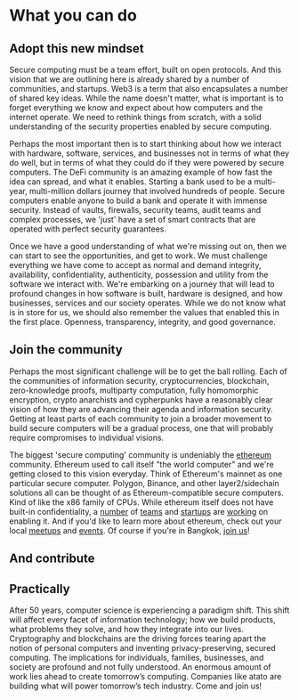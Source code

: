 # What you can do

## Adopt this new mindset

Secure computing must be a team effort, built on open protocols. And this vision that we are outlining here is already shared by a number of communities, and startups. Web3 is a term that also encapsulates a number of shared key ideas. While the name doesn't matter, what is important is to forget everything we know and expect about how computers and the internet operate. We need to rethink things from scratch, with a solid understanding of the security properties enabled by secure computing. 

Perhaps the most important then is to start thinking about how we interact with hardware, software, services, and businesses not in terms of what they do well, but in terms of what they could do if they were powered by secure computers. The DeFi community is an amazing example of how fast the idea can spread, and what it enables. Starting a bank used to be a multi-year, multi-million dollars journey that involved hundreds of people. Secure computers enable anyone to build a bank and operate it with immense security. Instead of vaults, firewalls, security teams, audit teams and complex processes, we 'just' have a set of smart contracts that are operated with perfect security guarantees. 

Once we have a good understanding of what we're missing out on, then we can start to see the opportunities, and get to work. We must challenge everything we have come to accept as normal and demand integrity, availability, confidentiality, authenticity, possession and utility from the software we interact with. We're embarking on a journey that will lead to profound changes in how software is built, hardware is designed, and how businesses, services and our society operates. While we do not know what is in store for us, we should also remember the values that enabled this in the first place. Openness, transparency, integrity, and good governance.

## Join the community

Perhaps the most significant challenge will be to get the ball rolling. Each of the communities of information security, cryptocurrencies, blockchain, zero-knowledge proofs, multiparty computation, fully homomorphic encryption, crypto anarchists and cypherpunks have a reasonably clear vision of how they are advancing their agenda and information security. Getting at least parts of each community to join a broader movement to build secure computers will be a gradual process, one that will probably require compromises to individual visions.

The biggest 'secure computing' community is undeniably the [ethereum](http://ethereum.org/) community. Ethereum used to call itself "the world computer" and we're getting closed to this vision everyday. Think of Ethereum's mainnet as one particular secure computer. Polygon, Binance, and other layer2/sidechain solutions all can be thought of as Ethereum-compatible secure computers. Kind of like the x86 family of CPUs. While ethereum itself does not have built-in confidentiality, a [number](https://www.deco.works/) of [teams](https://www.enigma.co/) and [startups](https://aztec.network/) are [working](https://scrt.network/) on enabling it. And if you'd like to learn more about ethereum, check out your local [meetups](https://www.meetup.com/find/?keywords=ethereum&source=EVENTS) and [events](https://www.eventbrite.com/). Of course if you're in Bangkok, [join us](https://www.meetup.com/bkkblockchain/)!

## And contribute

## Practically

After 50 years, computer science is experiencing a paradigm shift. This shift will affect every facet of information technology; how we build products, what problems they solve, and how they integrate into our lives. Cryptography and blockchains are the driving forces tearing apart the notion of personal computers and inventing privacy-preserving, secured computing. The implications for individuals, families, businesses, and society are profound and not fully understood. An enormous amount of work lies ahead to create tomorrow’s computing. Companies like atato are building what will power tomorrow’s tech industry. Come and join us!

